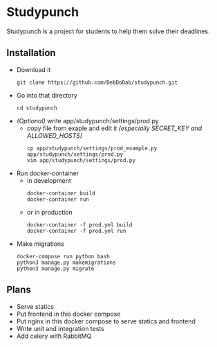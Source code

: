 # Studypunch

Studypunch is a project for students to help them solve their deadlines.

## Installation
* Download it
    ```
    git clone https://github.com/DebDoDab/studypunch.git
    ```
* Go into that directory
    ```
    cd studypunch
    ```
* _(Optional)_ write app/studypunch/settings/prod.py
    * copy file from exaple and edit it _(especially SECRET_KEY and ALLOWED_HOSTS)_
        ```
        cp app/studypunch/settings/prod_example.py app/studypunch/settings/prod.py
        vim app/studypunch/settings/prod.py
        ```
* Run docker-container
    * in development 
        ```
        docker-container build
        docker-container run
        ```
    * or in production
        ```
        docker-container -f prod.yml build
        docker-container -f prod.yml run
        ```
* Make migrations
    ```
    docker-compose run python bash
    python3 manage.py makemigrations
    python3 manage.py migrate 
    ```
  
## Plans
* Serve statics
* Put frontend in this docker compose
* Put nginx in this docker compose to serve statics and frontend
* Write unit and integration tests
* Add celery with RabbitMQ
